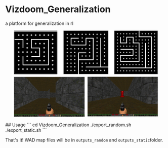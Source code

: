# Vizdoom_Generalization
a platform for generalization in rl
<p align="center">
  <img width="460" src="https://github.com/clay-fang/Vizdoom_Generalization/blob/main/viz_g.png">
</p>
## Usage
```
cd Vizdoom_Generalization
./export_random.sh
./export_static.sh
```

That's it! WAD map files will be in `outputs_random`  and  `outputs_static`folder.

